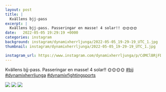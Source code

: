 ```yaml
---
layout: post
title: |
  Kvällens bjj-pass
excerpt: |
  Kvällens bjj-pass. Passeringar en masse! 4 solar!! 🌞🌞🌞🌞   
date:   2022-05-05 19:29:19 +0000
categories: instagram
background: instagram/dynamixherrljunga/2022-05-05_19-29-19_UTC_1.jpg
thumbnail: instagram/dynamixherrljunga/2022-05-05_19-29-19_UTC_1.jpg

instagram_url: https://www.instagram.com/dynamixherrljunga/p/CdMClBRjFDo
---
```

Kvällens bjj-pass. Passeringar en masse! 4 solar!! 🌞🌞🌞🌞 [#bjj](https://www.instagram.com/explore/tags/bjj/) [#dynamixherrljunga](https://www.instagram.com/explore/tags/dynamixherrljunga/) [#dynamixfightingsports](https://www.instagram.com/explore/tags/dynamixfightingsports/)



<img src='{{ site.baseurl }}/instagram/dynamixherrljunga/2022-05-05_19-29-19_UTC_1.jpg' class='img-fluid' />


<img src='{{ site.baseurl }}/instagram/dynamixherrljunga/2022-05-05_19-29-19_UTC_2.jpg' class='img-fluid' />


<img src='{{ site.baseurl }}/instagram/dynamixherrljunga/2022-05-05_19-29-19_UTC_3.jpg' class='img-fluid' />
